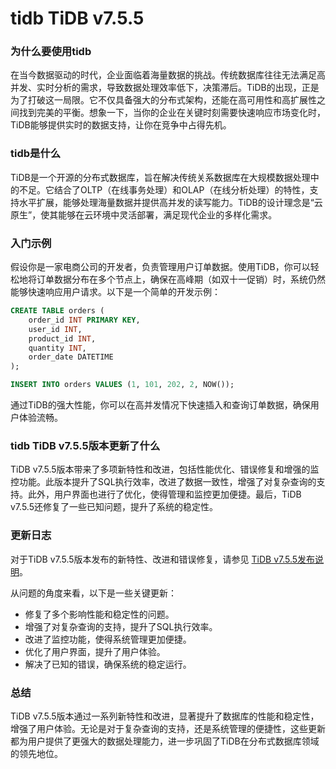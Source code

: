 # tidb TiDB v7.5.5
### 为什么要使用tidb

在当今数据驱动的时代，企业面临着海量数据的挑战。传统数据库往往无法满足高并发、实时分析的需求，导致数据处理效率低下，决策滞后。TiDB的出现，正是为了打破这一局限。它不仅具备强大的分布式架构，还能在高可用性和高扩展性之间找到完美的平衡。想象一下，当你的企业在关键时刻需要快速响应市场变化时，TiDB能够提供实时的数据支持，让你在竞争中占得先机。

### tidb是什么

TiDB是一个开源的分布式数据库，旨在解决传统关系数据库在大规模数据处理中的不足。它结合了OLTP（在线事务处理）和OLAP（在线分析处理）的特性，支持水平扩展，能够处理海量数据并提供高并发的读写能力。TiDB的设计理念是“云原生”，使其能够在云环境中灵活部署，满足现代企业的多样化需求。

### 入门示例

假设你是一家电商公司的开发者，负责管理用户订单数据。使用TiDB，你可以轻松地将订单数据分布在多个节点上，确保在高峰期（如双十一促销）时，系统仍然能够快速响应用户请求。以下是一个简单的开发示例：

```sql
CREATE TABLE orders (
    order_id INT PRIMARY KEY,
    user_id INT,
    product_id INT,
    quantity INT,
    order_date DATETIME
);

INSERT INTO orders VALUES (1, 101, 202, 2, NOW());
```

通过TiDB的强大性能，你可以在高并发情况下快速插入和查询订单数据，确保用户体验流畅。

### tidb TiDB v7.5.5版本更新了什么

TiDB v7.5.5版本带来了多项新特性和改进，包括性能优化、错误修复和增强的监控功能。此版本提升了SQL执行效率，改进了数据一致性，增强了对复杂查询的支持。此外，用户界面也进行了优化，使得管理和监控更加便捷。最后，TiDB v7.5.5还修复了一些已知问题，提升了系统的稳定性。

### 更新日志

对于TiDB v7.5.5版本发布的新特性、改进和错误修复，请参见 [TiDB v7.5.5发布说明](https://docs.pingcap.com/tidb/stable/release-7.5.5)。

从问题的角度来看，以下是一些关键更新：
- 修复了多个影响性能和稳定性的问题。
- 增强了对复杂查询的支持，提升了SQL执行效率。
- 改进了监控功能，使得系统管理更加便捷。
- 优化了用户界面，提升了用户体验。
- 解决了已知的错误，确保系统的稳定运行。

### 总结

TiDB v7.5.5版本通过一系列新特性和改进，显著提升了数据库的性能和稳定性，增强了用户体验。无论是对于复杂查询的支持，还是系统管理的便捷性，这些更新都为用户提供了更强大的数据处理能力，进一步巩固了TiDB在分布式数据库领域的领先地位。